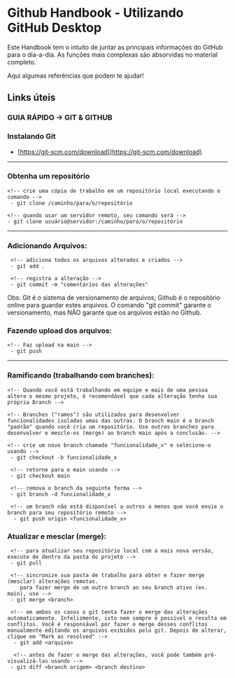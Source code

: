 # Github Handbook - Utilizando GitHub Desktop

Este Handbook tem o intuito de juntar as principais informações do GitHub para o dia-a-dia. As funções mais complexas são absorvidas no material completo.

Aqui algumas referências que podem te ajudar!

## Links úteis

### GUIA RÁPIDO -> GIT & GITHUB

### Instalando Git

- [https://git-scm.com/download](https://git-scm.com/download)

---

### Obtenha um repositório

    <!-- crie uma cópia de trabalho em um repositório local executando o comando -->
     - git clone /caminho/para/o/repositório

    <!-- quando usar um servidor remoto, seu comando será -->
    - git clone usuário@servidor:/caminho/para/o/repositório

---

### Adicionando Arquivos:

     <!-- adiciona todos os arquivos alterados e criados -->
     - git add .

     <!-- registra a alteração -->
     - git commit -m "comentários das alterações"

Obs: Git é o sistema de versionamento de arquivos; Github é o repositório online para guardar estes arquivos.
O comando "git commit" garante o versionamento, mas NÃO garante que os arquivos estão no Github.

### Fazendo upload dos arquivos:

    <!-- Faz upload na main -->
     - git push

---

### Ramificando (trabalhando com branches):

    <!-- Quando você está trabalhando em equipe e mais de uma pessoa altera o mesmo projeto, é recomendável que cada alteração tenha sua própria Branch -->

    <!-- Branches ("ramos") são utilizados para desenvolver funcionalidades isoladas umas das outras. O branch main é o branch "padrão" quando você cria um repositório. Use outros branches para desenvolver e mescle-os (merge) ao branch main após a conclusão. -->

    <!-- crie um novo branch chamado "funcionalidade_x" e selecione-o usando -->
     - git checkout -b funcionalidade_x

     <!-- retorne para o main usando -->
     - git checkout main

     <!-- remova o branch da seguinte forma -->
     - git branch -d funcionalidade_x

     <!-- um branch não está disponível a outros a menos que você envie o branch para seu repositório remoto -->
      - git push origin <funcionalidade_x>

### Atualizar e mesclar (merge):

     <!-- para atualizar seu repositório local com a mais nova versão, execute de dentro da pasta do projeto -->
     - git pull

     <!-- sincronize sua pasta de trabalho para obter e fazer merge (mesclar) alterações remotas.
        para fazer merge de um outro branch ao seu branch ativo (ex. main), use -->
     - git merge <branch>

     <!-- em ambos os casos o git tenta fazer o merge das alterações automaticamente. Infelizmente, isto nem sempre é possível e resulta em conflitos. Você é responsável por fazer o merge desses conflitos manualmente editando os arquivos exibidos pelo git. Depois de alterar, clique em "Mark as resolved" -->
      - git add <arquivo>

      <!-- antes de fazer o merge das alterações, você pode também pré-visualizá-las usando -->
     - git diff <branch origem> <branch destino>
